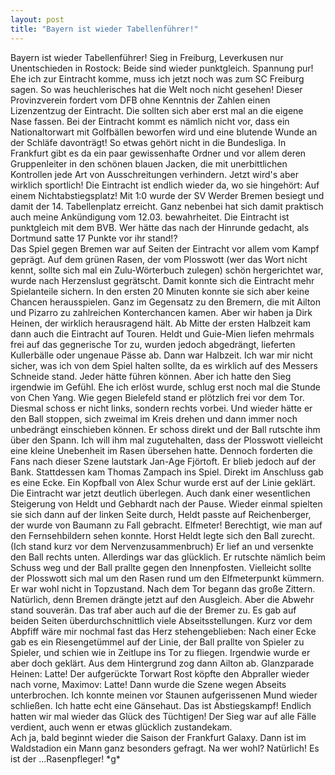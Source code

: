 ```yaml
---
layout: post
title: "Bayern ist wieder Tabellenführer!"
---
```


Bayern ist wieder Tabellenführer! Sieg in Freiburg, Leverkusen nur Unentschieden in Rostock: Beide sind wieder punktgleich. Spannung pur! Ehe ich zur Eintracht komme, muss ich jetzt noch was zum SC Freiburg sagen. So was heuchlerisches hat die Welt noch nicht gesehen! Dieser Provinzverein fordert vom DFB ohne Kenntnis der Zahlen einen Lizenzentzug der Eintracht. Die sollten sich aber erst mal an die eigene Nase fassen. Bei der Eintracht kommt es nämlich nicht vor, dass ein Nationaltorwart mit Golfbällen beworfen wird und eine blutende Wunde an der Schläfe davonträgt! So etwas gehört nicht in die Bundesliga. In Frankfurt gibt es da ein paar gewissenhafte Ordner und vor allem deren Gruppenleiter in den schönen blauen Jacken, die mit unerbittlichen Kontrollen jede Art von Ausschreitungen verhindern. Jetzt wird's aber wirklich sportlich! Die Eintracht ist endlich wieder da, wo sie hingehört: Auf einem Nichtabstiegsplatz! Mit 1:0 wurde der SV Werder Bremen besiegt und damit der 14. Tabellenplatz erreicht. Ganz nebenbei hat sich damit praktisch auch meine Ankündigung vom 12.03. bewahrheitet. Die Eintracht ist punktgleich mit dem BVB. Wer hätte das nach der Hinrunde gedacht, als Dortmund satte 17 Punkte vor ihr stand!?  
Das Spiel gegen Bremen war auf Seiten der Eintracht vor allem vom Kampf geprägt. Auf dem grünen Rasen, der vom Plosswott (wer das Wort nicht kennt, sollte sich mal ein Zulu-Wörterbuch zulegen) schön hergerichtet war, wurde nach Herzenslust gegrätscht. Damit konnte sich die Eintracht mehr Spielanteile sichern. In den ersten 20 Minuten konnte sie sich aber keine Chancen herausspielen. Ganz im Gegensatz zu den Bremern, die mit Ailton und Pizarro zu zahlreichen Konterchancen kamen. Aber wir haben ja Dirk Heinen, der wirklich herausragend hält. Ab Mitte der ersten Halbzeit kam dann auch die Eintracht auf Touren. Heldt und Guie-Mien liefen mehrmals frei auf das gegnerische Tor zu, wurden jedoch abgedrängt, lieferten Kullerbälle oder ungenaue Pässe ab. Dann war Halbzeit. Ich war mir nicht sicher, was ich von dem Spiel halten sollte, da es wirklich auf des Messers Schneide stand. Jeder hätte führen können. Aber ich hatte den Sieg irgendwie im Gefühl. Ehe ich erlöst wurde, schlug erst noch mal die Stunde von Chen Yang. Wie gegen Bielefeld stand er plötzlich frei vor dem Tor. Diesmal schoss er nicht links, sondern rechts vorbei. Und wieder hätte er den Ball stoppen, sich zweimal im Kreis drehen und dann immer noch unbedrängt einschieben können. Er schoss direkt und der Ball rutschte ihm über den Spann. Ich will ihm mal zugutehalten, dass der Plosswott vielleicht eine kleine Unebenheit im Rasen übersehen hatte. Dennoch forderten die Fans nach dieser Szene lautstark Jan-Age Fjörtoft. Er blieb jedoch auf der Bank. Stattdessen kam Thomas Zampach ins Spiel. Direkt im Anschluss gab es eine Ecke. Ein Kopfball von Alex Schur wurde erst auf der Linie geklärt. Die Eintracht war jetzt deutlich überlegen. Auch dank einer wesentlichen Steigerung von Heldt und Gebhardt nach der Pause. Wieder einmal spielten sie sich dann auf der linken Seite durch, Heldt passte auf Reichenberger, der wurde von Baumann zu Fall gebracht. Elfmeter! Berechtigt, wie man auf den Fernsehbildern sehen konnte. Horst Heldt legte sich den Ball zurecht. (Ich stand kurz vor dem Nervenzusammenbruch) Er lief an und versenkte den Ball rechts unten. Allerdings war das glücklich. Er rutschte nämlich beim Schuss weg und der Ball prallte gegen den Innenpfosten. Vielleicht sollte der Plosswott sich mal um den Rasen rund um den Elfmeterpunkt kümmern. Er war wohl nicht in Topzustand. Nach dem Tor begann das große Zittern. Natürlich, denn Bremen drängte jetzt auf den Ausgleich. Aber die Abwehr stand souverän. Das traf aber auch auf die der Bremer zu. Es gab auf beiden Seiten überdurchschnittlich viele Abseitsstellungen. Kurz vor dem Abpfiff wäre mir nochmal fast das Herz stehengeblieben: Nach einer Ecke gab es ein Riesengetümmel auf der Linie, der Ball prallte von Spieler zu Spieler, und schien wie in Zeitlupe ins Tor zu fliegen. Irgendwie wurde er aber doch geklärt. Aus dem Hintergrund zog dann Ailton ab. Glanzparade Heinen: Latte! Der aufgerückte Torwart Rost köpfte den Abpraller wieder nach vorne, Maximov: Latte! Dann wurde die Szene wegen Abseits unterbrochen. Ich konnte meinen vor Staunen aufgerissenen Mund wieder schließen. Ich hatte echt eine Gänsehaut. Das ist Abstiegskampf! Endlich hatten wir mal wieder das Glück des Tüchtigen! Der Sieg war auf alle Fälle verdient, auch wenn er etwas glücklich zustandekam.  
Ach ja, bald beginnt wieder die Saison der Frankfurt Galaxy. Dann ist im Waldstadion ein Mann ganz besonders gefragt. Na wer wohl? Natürlich! Es ist der ...Rasenpfleger! \*g\*
